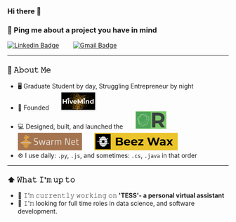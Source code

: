 ### Hi there 👋

<!--
**yashvakil/yashvakil** is a ✨ _special_ ✨ repository because its `README.md` (this file) appears on your GitHub profile.

Here are some ideas to get you started:

- 🔭 I’m currently working on ...
- 🌱 I’m currently learning ...
- 👯 I’m looking to collaborate on ...
- 🤔 I’m looking for help with ...
- 💬 Ask me about ...
- 📫 How to reach me: ...
- 😄 Pronouns: ...
- ⚡ Fun fact: ...
-->

### 💬 Ping me about a project you have in mind
[![Linkedin Badge](https://img.shields.io/badge/-yashvakil-blue?style=flat-square&logo=Linkedin&logoColor=white&link=https://www.linkedin.com/in/yashvakil/)](https://www.linkedin.com/in/yashvakil/)  
[![Gmail Badge](https://img.shields.io/badge/-yrvakil@gmail.com-c14438?style=flat-square&logo=Gmail&logoColor=white&link=mailto:yrvakil@gmail.com)](mailto:yrvakil@gmail.com)

---

### :book: 𝙰𝚋𝚘𝚞𝚝 𝙼𝚎
- 🖥 Graduate Student by day, Struggling Entrepreneur by night
- 💼 Founded  <img src="https://github.com/yashvakil/yashvakil/blob/master/logos/HiveMind.png" height="40" title="The HiveMind Project">
- 💻 Designed, built, and launched the  <img src="https://github.com/yashvakil/yashvakil/blob/master/logos/RPortal.png" height="40" title="Resource Portal">  <img src="https://github.com/yashvakil/yashvakil/blob/master/logos/SwarmNet.png" height="40" title="Swarm Net">  <img src="https://github.com/yashvakil/yashvakil/blob/master/logos/BeezWax.png" height="40" title="Beez Wax">
- ⚙️ I use daily: `.py`, `.js`, and sometimes: `.cs`, `.java` in that order

---

### ⬆ 𝚆𝚑𝚊𝚝 𝙸'𝚖 𝚞𝚙 𝚝𝚘
- 🎯 𝙸’𝚖 𝚌𝚞𝚛𝚛𝚎𝚗𝚝𝚕𝚢 𝚠𝚘𝚛𝚔𝚒𝚗𝚐 𝚘𝚗 **'TESS'- a personal virtual assistant**
- 🔭 𝙸'𝚖 looking for full time roles in data science, and software development.
